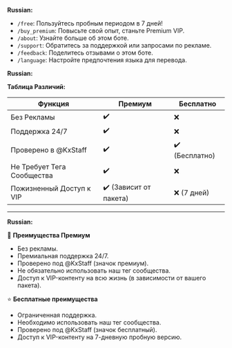 **Russian:**

- `/free`: Пользуйтесь пробным периодом в 7 дней!
- `/buy_premium`: Повысьте свой опыт, станьте Premium VIP.
- `/about`: Узнайте больше об этом боте.
- `/support`: Обратитесь за поддержкой или запросами по рекламе.
- `/feedback`: Поделитесь отзывами о этом боте.
- `/language`: Настройте предпочтения языка для перевода.


**Russian:**

**Таблица Различий:**

| Функция                     | Премиум                 | Бесплатно                |
|-----------------------------|-------------------------|--------------------------|
| Без Рекламы                | ✔️                      | ❌                      |
| Поддержка 24/7              | ✔️                      | ❌                      |
| Проверено в @KxStaff        | ✔️                      | ✔️ (Бесплатно)           |
| Не Требует Тега Сообщества  | ✔️                      | ❌                      |
| Пожизненный Доступ к VIP    | ✔️ (Зависит от пакета) | ❌ (7 дней)               |

---

**Russian:**

🌟 **Преимущества Премиум**
- Без рекламы.
- Премиальная поддержка 24/7.
- Проверено под @KxStaff (значок премиум).
- Не обязательно использовать наш тег сообщества.
- Доступ к VIP-контенту на всю жизнь (в зависимости от вашего пакета).

⭐ **Бесплатные преимущества**
- Ограниченная поддержка.
- Необходимо использовать наш тег сообщества.
- Проверено под @KxStaff (значок бесплатный).
- Доступ к VIP-контенту на 7-дневную пробную версию.

